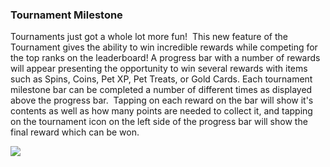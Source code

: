 ### Tournament Milestone
Tournaments just got a whole lot more fun! 
This new feature of the Tournament gives the ability to win incredible rewards while competing for the top ranks on the leaderboard!
A progress bar with a number of rewards will appear presenting the opportunity to win several rewards with items such as Spins, Coins, Pet XP, Pet Treats, or Gold Cards. Each tournament milestone bar can be completed a number of different times as displayed above the progress bar. 
Tapping on each reward on the bar will show it's contents as well as how many points are needed to collect it, and tapping on the tournament icon on the left side of the progress bar will show the final reward which can be won. 

![](https://moonactive.zendesk.com/hc/article_attachments/360006455479/Milestones.png)

 
